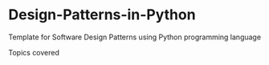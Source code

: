 # Design-Patterns-in-Python

Template for Software Design Patterns using Python programming language

Topics covered


